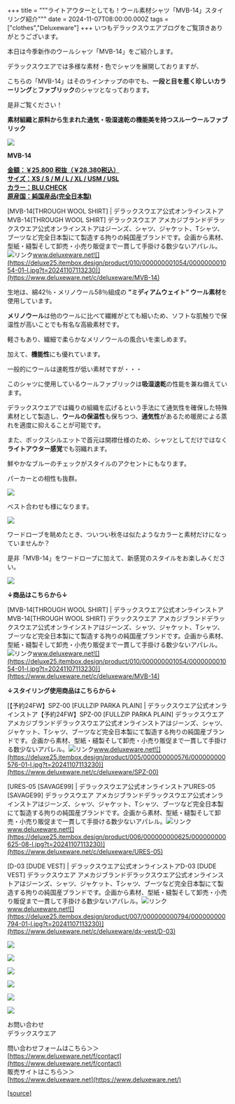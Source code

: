 +++
title = """ライトアウターとしても！ウール素材シャツ「MVB-14」スタイリング紹介"""
date = 2024-11-07T08:00:00.000Z
tags = ["clothes","Deluxeware"]
+++
いつもデラックスウエアブログをご覧頂きありがとうございます。

本日は今季新作のウールシャツ「MVB-14」をご紹介します。

デラックスウエアでは多様な素材・色でシャツを展開しておりますが、

こちらの「MVB-14」はそのラインナップの中でも、**一段と目を惹く珍しいカラーリング**と**ファブリック**のシャツとなっております。

是非ご覧ください！

**素材組織と原料から生まれた通気・吸湿速乾の機能美を持つスルーウールファブリック**

**[![](https://stat.ameba.jp/user_images/20241107/16/deluxeware/2f/ae/j/o0719090015507232080.jpg)](https://stat.ameba.jp/user_images/20241107/16/deluxeware/2f/ae/j/o0719090015507232080.jpg)**

**MVB-14**

**[金額：￥25,800 税抜（￥28,380税込）](https://www.deluxeware.net/c/deluxeware/MVB-14)  
[サイズ：XS / S / M / L / XL / USM / USL](https://www.deluxeware.net/c/deluxeware/MVB-14)  
[カラー：BLU.CHECK](https://www.deluxeware.net/c/deluxeware/MVB-14)  
[原産国：純国産品(完全日本製)](https://www.deluxeware.net/c/deluxeware/MVB-14)**

[MVB-14\[THROUGH WOOL SHIRT\] | デラックスウエア公式オンラインストアMVB-14\[THROUGH WOOL SHIRT\] デラックスウエア アメカジブランドデラックスウエア公式オンラインストアはジーンズ、シャツ、ジャケット、Tシャツ、ブーツなど完全日本製にて製造する拘りの純国産ブランドです。企画から素材、型紙・縫製そして卸売・小売り販促まで一貫して手掛ける数少ないアパレル。![リンク](https://c.stat100.ameba.jp/ameblo/symbols/v3.20.0/svg/gray/editor_link.svg)www.deluxeware.net![](https://deluxe25.itembox.design/product/010/000000001054/000000001054-01-l.jpg?t=20241107113230)](https://www.deluxeware.net/c/deluxeware/MVB-14)

生地は、綿42％・メリノウール58％組成の **”ミディアムウェイト” ウール素材**を使用しています。

**メリノウール**は他のウールに比べて繊維がとても細いため、ソフトな肌触りで保温性が高いことでも有名な高級素材です。

軽さもあり、繊細で柔らかなメリノウールの風合いを楽しめます。

加えて、**機能性**にも優れています。

一般的にウールは速乾性が低い素材ですが・・・

このシャツに使用しているウールファブリックは**吸湿速乾**の性能を兼ね備えています。

デラックスウエアでは織りの組織を広げるという手法にて通気性を確保した特殊素材として製造し、**ウールの保温性**も保ちつつ、**通気性**があるため暖房による蒸れを適度に抑えることが可能です。

また、ボックスシルエットで首元は開襟仕様のため、シャツとしてだけではなく**ライトアウター感覚**でも羽織れます。

鮮やかなブルーのチェックがスタイルのアクセントにもなります。

パーカーとの相性も抜群。

[![](https://stat.ameba.jp/user_images/20241107/16/deluxeware/6c/a4/j/o1126150015507232093.jpg)](https://stat.ameba.jp/user_images/20241107/16/deluxeware/6c/a4/j/o1126150015507232093.jpg)

ベスト合わせも様になります。

[![](https://stat.ameba.jp/user_images/20241107/16/deluxeware/c5/b2/j/o1126150015507232085.jpg)](https://stat.ameba.jp/user_images/20241107/16/deluxeware/c5/b2/j/o1126150015507232085.jpg)

ワードローブを眺めたとき、ついつい秋冬は似たようなカラーと素材だけになっていませんか？

是非「MVB-14」をワードローブに加えて、新感覚のスタイルをお楽しみください。

![](https://deluxe25.itembox.design/product/010/000000001054/000000001054-02-l.jpg?t=20241107113230)

**↓商品はこちらから↓**

[MVB-14\[THROUGH WOOL SHIRT\] | デラックスウエア公式オンラインストアMVB-14\[THROUGH WOOL SHIRT\] デラックスウエア アメカジブランドデラックスウエア公式オンラインストアはジーンズ、シャツ、ジャケット、Tシャツ、ブーツなど完全日本製にて製造する拘りの純国産ブランドです。企画から素材、型紙・縫製そして卸売・小売り販促まで一貫して手掛ける数少ないアパレル。![リンク](https://c.stat100.ameba.jp/ameblo/symbols/v3.20.0/svg/gray/editor_link.svg)www.deluxeware.net![](https://deluxe25.itembox.design/product/010/000000001054/000000001054-01-l.jpg?t=20241107113230)](https://www.deluxeware.net/c/deluxeware/MVB-14)

**↓スタイリング使用商品はこちらから↓**

[【予約24FW】SPZ-00 \[FULLZIP PARKA PLAIN\] | デラックスウエア公式オンラインストア【予約24FW】SPZ-00 \[FULLZIP PARKA PLAIN\] デラックスウエア アメカジブランドデラックスウエア公式オンラインストアはジーンズ、シャツ、ジャケット、Tシャツ、ブーツなど完全日本製にて製造する拘りの純国産ブランドです。企画から素材、型紙・縫製そして卸売・小売り販促まで一貫して手掛ける数少ないアパレル。![リンク](https://c.stat100.ameba.jp/ameblo/symbols/v3.20.0/svg/gray/editor_link.svg)www.deluxeware.net![](https://deluxe25.itembox.design/product/005/000000000576/000000000576-01-l.jpg?t=20241107113230)](https://www.deluxeware.net/c/deluxeware/SPZ-00)

[URES-05 \[SAVAGE99\] | デラックスウエア公式オンラインストアURES-05 \[SAVAGE99\] デラックスウエア アメカジブランドデラックスウエア公式オンラインストアはジーンズ、シャツ、ジャケット、Tシャツ、ブーツなど完全日本製にて製造する拘りの純国産ブランドです。企画から素材、型紙・縫製そして卸売・小売り販促まで一貫して手掛ける数少ないアパレル。![リンク](https://c.stat100.ameba.jp/ameblo/symbols/v3.20.0/svg/gray/editor_link.svg)www.deluxeware.net![](https://deluxe25.itembox.design/product/006/000000000625/000000000625-08-l.jpg?t=20241107113230)](https://www.deluxeware.net/c/deluxeware/URES-05)

[D-03 \[DUDE VEST\] | デラックスウエア公式オンラインストアD-03 \[DUDE VEST\] デラックスウエア アメカジブランドデラックスウエア公式オンラインストアはジーンズ、シャツ、ジャケット、Tシャツ、ブーツなど完全日本製にて製造する拘りの純国産ブランドです。企画から素材、型紙・縫製そして卸売・小売り販促まで一貫して手掛ける数少ないアパレル。![リンク](https://c.stat100.ameba.jp/ameblo/symbols/v3.20.0/svg/gray/editor_link.svg)www.deluxeware.net![](https://deluxe25.itembox.design/product/007/000000000794/000000000794-01-l.jpg?t=20241107113230)](https://www.deluxeware.net/c/deluxeware/dx-vest/D-03)

[![](https://stat.ameba.jp/user_images/20241029/15/deluxeware/ac/ef/j/o1200050015503631118.jpg?caw=800)](https://www.deluxeware.net/f/STACKMAN)

[![](https://stat.ameba.jp/user_images/20241029/15/deluxeware/07/cc/j/o1200050015503632904.jpg?caw=800)](https://www.deluxeware.net/c/akita)

[![](https://stat.ameba.jp/user_images/20240614/12/deluxeware/fb/b4/j/o0800026015451324172.jpg?caw=800)](https://www.deluxeware.net/c/2024FWreserveall)

[![](https://stat.ameba.jp/user_images/20240315/15/deluxeware/04/7f/j/o0800026015413271803.jpg?caw=800)](https://www.instagram.com/deluxeware/?hl=ja)

[![](https://stat.ameba.jp/user_images/20220415/12/deluxeware/3b/ce/j/o0800026015103175481.jpg?caw=800)](https://www.deluxeware.net/f/headstore)

[![](https://stat.ameba.jp/user_images/20220415/12/deluxeware/d7/c6/j/o0800026015103175487.jpg?caw=800)](https://www.deluxeware.net/)

お問い合わせ  
デラックスウエア

問い合わせフォームはこちら＞＞  
[https://www.deluxeware.net/f/contact](https://www.deluxeware.net/f/contact)  
販売サイトはこちら＞＞  
[https://www.deluxeware.net](https://www.deluxeware.net/)

[[source]](https://ameblo.jp/deluxeware/entry-12874156110.html)
